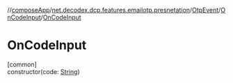 //[composeApp](../../../../index.md)/[net.decodex.dcp.features.emailotp.presnetation](../../index.md)/[OtpEvent](../index.md)/[OnCodeInput](index.md)/[OnCodeInput](-on-code-input.md)

# OnCodeInput

[common]\
constructor(code: [String](https://kotlinlang.org/api/latest/jvm/stdlib/kotlin/-string/index.html))
